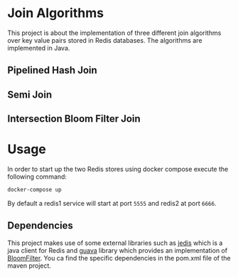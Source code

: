 # Join Algorithms
This project is about the implementation of three different join algorithms over key value pairs stored in Redis databases. The algorithms are implemented in Java.

## Pipelined Hash Join

## Semi Join


## Intersection Bloom Filter Join

# Usage
In order to start up the two Redis stores using docker compose execute the following command:
```sh
docker-compose up
```

By default a redis1 service will start at port `5555` and redis2 at port `6666`.

## Dependencies
This project makes use of some external libraries such as [jedis](https://github.com/redis/jedis) which is a java client for Redis and [guava](https://github.com/google/guava) library which provides an implementation of [BloomFilter](https://guava.dev/releases/20.0/api/docs/com/google/common/hash/BloomFilter.html). You ca find the specific dependencies in the pom.xml file of the maven project.